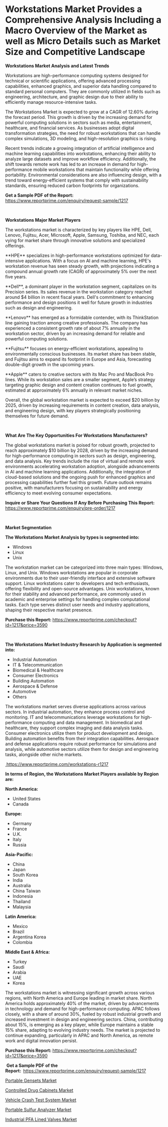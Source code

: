 <p><h1>Workstations Market Provides a Comprehensive Analysis Including a Macro Overview of the Market as well as Micro Details such as Market Size and Competitive Landscape</h1></p><p><strong>Workstations Market Analysis and Latest Trends</strong></p>
<p><p>Workstations are high-performance computing systems designed for technical or scientific applications, offering advanced processing capabilities, enhanced graphics, and superior data handling compared to standard personal computers. They are commonly utilized in fields such as engineering, architecture, and graphic design due to their ability to efficiently manage resource-intensive tasks.</p><p>The Workstations Market is expected to grow at a CAGR of 12.60% during the forecast period. This growth is driven by the increasing demand for powerful computing solutions in sectors such as media, entertainment, healthcare, and financial services. As businesses adopt digital transformation strategies, the need for robust workstations that can handle complex simulations, 3D modeling, and high-resolution graphics is rising. </p><p>Recent trends indicate a growing integration of artificial intelligence and machine learning capabilities into workstations, enhancing their ability to analyze large datasets and improve workflow efficiency. Additionally, the shift towards remote work has led to an increase in demand for high-performance mobile workstations that maintain functionality while offering portability. Environmental considerations are also influencing design, with a trend toward energy-efficient systems that comply with sustainability standards, ensuring reduced carbon footprints for organizations.</p></p>
<p><strong>Get a Sample PDF of the Report:&nbsp;</strong> <a href="https://www.reportprime.com/enquiry/request-sample/1217">https://www.reportprime.com/enquiry/request-sample/1217</a></p>
<p>&nbsp;</p>
<p><strong>Workstations Major Market Players</strong></p>
<p><p>The workstations market is characterized by key players like HPE, Dell, Lenovo, Fujitsu, Acer, Microsoft, Apple, Samsung, Toshiba, and NEC, each vying for market share through innovative solutions and specialized offerings.</p><p>**HPE** specializes in high-performance workstations optimized for data-intensive applications. With a focus on AI and machine learning, HPE's workstation revenue has seen steady growth, with projections indicating a compound annual growth rate (CAGR) of approximately 5% over the next five years.</p><p>**Dell**, a dominant player in the workstation segment, capitalizes on its Precision series. Its sales revenue in the workstation category reached around $4 billion in recent fiscal years. Dell's commitment to enhancing performance and design positions it well for future growth in industries such as design and engineering.</p><p>**Lenovo** has emerged as a formidable contender, with its ThinkStation line gaining traction among creative professionals. The company has experienced a consistent growth rate of about 7% annually in the workstation sector, driven by an increasing demand for reliable and powerful computing solutions.</p><p>**Fujitsu** focuses on energy-efficient workstations, appealing to environmentally conscious businesses. Its market share has been stable, and Fujitsu aims to expand its footprint in Europe and Asia, forecasting double-digit growth in the upcoming years.</p><p>**Apple** caters to creative sectors with its Mac Pro and MacBook Pro lines. While its workstation sales are a smaller segment, Apple’s strategy targeting graphic design and content creation continues to fuel growth, estimated at approximately 6% annually in relevant market niches.</p><p>Overall, the global workstation market is expected to exceed $20 billion by 2025, driven by increasing requirements in content creation, data analysis, and engineering design, with key players strategically positioning themselves for future demand.</p></p>
<p>&nbsp;</p>
<p><strong>What Are The Key Opportunities For Workstations Manufacturers?</strong></p>
<p><p>The global workstations market is poised for robust growth, projected to reach approximately $10 billion by 2028, driven by the increasing demand for high-performance computing in sectors such as design, engineering, and data analysis. Key trends include the rise of virtual and remote work environments accelerating workstation adoption, alongside advancements in AI and machine learning applications. Additionally, the integration of cloud-based solutions and the ongoing push for enhanced graphics and processing capabilities further fuel this growth. Future outlook remains positive, with manufacturers focusing on sustainability and energy efficiency to meet evolving consumer expectations.</p></p>
<p><strong>Inquire or Share Your Questions If Any Before Purchasing This Report:</strong> <a href="https://www.reportprime.com/enquiry/pre-order/1217">https://www.reportprime.com/enquiry/pre-order/1217</a></p>
<p>&nbsp;</p>
<p><strong>Market Segmentation</strong></p>
<p><strong>The Workstations Market Analysis by types is segmented into:</strong></p>
<p><ul><li>Windows</li><li>Linux</li><li>Unix</li></ul></p>
<p><p>The workstation market can be categorized into three main types: Windows, Linux, and Unix. Windows workstations are popular in corporate environments due to their user-friendly interface and extensive software support. Linux workstations cater to developers and tech enthusiasts, offering flexibility and open-source advantages. Unix workstations, known for their stability and advanced performance, are commonly used in academic and enterprise settings for handling complex computational tasks. Each type serves distinct user needs and industry applications, shaping their respective market presence.</p></p>
<p><strong>Purchase this Report:&nbsp;</strong><a href="https://www.reportprime.com/checkout?id=1217&price=3590">https://www.reportprime.com/checkout?id=1217&price=3590</a></p>
<p>&nbsp;</p>
<p><strong>The Workstations Market Industry Research by Application is segmented into:</strong></p>
<p><ul><li>Industrial Automation</li><li>IT & Telecommunication</li><li>Biomedical & Healthcare</li><li>Consumer Electronics</li><li>Building Automation</li><li>Aerospace & Defense</li><li>Automotive</li><li>Others</li></ul></p>
<p><p>The workstations market serves diverse applications across various sectors. In industrial automation, they enhance process control and monitoring. IT and telecommunications leverage workstations for high-performance computing and data management. In biomedical and healthcare, they support complex imaging and data analysis tasks. Consumer electronics utilize them for product development and design. Building automation benefits from their integration capabilities. Aerospace and defense applications require robust performance for simulations and analysis, while automotive sectors utilize them for design and engineering tasks, alongside other niche markets.</p></p>
<p><a href="https://www.reportprime.com/workstations-r1217">&nbsp;https://www.reportprime.com/workstations-r1217</a></p>
<p><strong>In terms of Region, the Workstations Market Players available by Region are:</strong></p>
<p>
    <p> <strong> North America: </strong>
        <ul>
            <li>United States</li>
            <li>Canada</li>
        </ul>
        </p> 
    <p> <strong> Europe: </strong>
        <ul>
            <li>Germany</li>
            <li>France</li>
            <li>U.K.</li>
            <li>Italy</li>
            <li>Russia</li>
        </ul>
        </p> 
    <p> <strong> Asia-Pacific: </strong>
        <ul>
            <li>China</li>
            <li>Japan</li>
            <li>South Korea</li>
            <li>India</li>
            <li>Australia</li>
            <li>China Taiwan</li>
            <li>Indonesia</li>
            <li>Thailand</li>
            <li>Malaysia</li>
        </ul>
        </p> 
    <p> <strong> Latin America: </strong>
        <ul>
            <li>Mexico</li>
            <li>Brazil</li>
            <li>Argentina Korea</li>
            <li>Colombia</li>
        </ul>
        </p> 
    <p> <strong> Middle East & Africa: </strong>
        <ul>
            <li>Turkey</li>
            <li>Saudi</li>
            <li>Arabia</li>
            <li>UAE</li>
            <li>Korea</li>
        </ul>
    </p>
    </p>
<p><p>The workstations market is witnessing significant growth across various regions, with North America and Europe leading in market share. North America holds approximately 40% of the market, driven by advancements in technology and demand for high-performance computing. APAC follows closely, with a share of around 30%, fueled by robust industrial growth and increased investment in design and engineering sectors. China, contributing about 15%, is emerging as a key player, while Europe maintains a stable 15% share, adapting to evolving industry needs. The market is projected to continue expanding, particularly in APAC and North America, as remote work and digital innovation persist.</p></p>
<p><strong>Purchase this Report: </strong><a href="https://www.reportprime.com/checkout?id=1217&price=3590">https://www.reportprime.com/checkout?id=1217&price=3590</a></p>
<p>&nbsp;<strong>Get a Sample PDF of the Report:&nbsp;&nbsp;</strong><a href="https://www.reportprime.com/enquiry/request-sample/1217">https://www.reportprime.com/enquiry/request-sample/1217</a></p>
<p><strong></strong></p>
<p><p><a href="https://medium.com/@bradleyills65767/strategic-insights-into-global-portable-gensets-market-trends-2024-2031-covered-in-151-pages-bc8a18035dc6">Portable Gensets Market</a></p><p><a href="https://www.linkedin.com/pulse/navigating-global-controlled-drug-cabinets-market-landscape-kqiwf?trackingId=qMnHWfWITpq0RrMklOcXrg%3D%3D">Controlled Drug Cabinets Market</a></p><p><a href="https://issuu.com/reportprime-2/docs/vehicle-crash-test-system-market-si_de27ae76adaf22">Vehicle Crash Test System Market</a></p><p><a href="https://medium.com/@bradleyills65767/emerging-trends-in-portable-sulfur-analyzer-market-global-outlook-and-future-prospects-from-9888f557e030">Portable Sulfur Analyzer Market</a></p><p><a href="https://issuu.com/reportprime-2/docs/industrial-pfa-lined-valves-market-_0b42b381abe294">Industrial PFA Lined Valves Market</a></p></p>